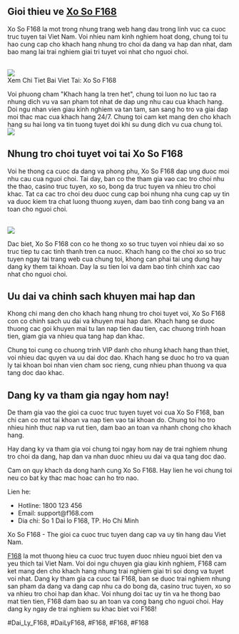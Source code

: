 <div class="container">
<h2>Gioi thieu ve <a href="https://f168.onl/xo-so/">Xo So F168</a></h2>
<p>Xo So F168 la mot trong nhung trang web hang dau trong linh vuc ca cuoc truc tuyen tai Viet Nam. Voi nhieu nam kinh nghiem hoat dong, chung toi tu hao cung cap cho khach hang nhung tro choi da dang va hap dan nhat, dam bao mang lai trai nghiem giai tri tuyet voi nhat cho nguoi choi.</p><br><img src="https://shopifydev.io/wp-content/uploads/2025/02/live-casino.jpg"></br>
Xem Chi Tiet Bai Viet Tai: Xo So F168
<p>Voi phuong cham "Khach hang la tren het", chung toi luon no luc tao ra nhung dich vu va san pham tot nhat de dap ung nhu cau cua khach hang. Doi ngu nhan vien giau kinh nghiem va tan tam, san sang ho tro va giai dap moi thac mac cua khach hang 24/7. Chung toi cam ket mang den cho khach hang su hai long va tin tuong tuyet doi khi su dung dich vu cua chung toi.<br><img src="https://shopifydev.io/wp-content/uploads/2025/02/casino.png"></br>
<h2>Nhung tro choi tuyet voi tai Xo So F168</h2>
<p>Voi he thong ca cuoc da dang va phong phu, Xo So F168 dap ung duoc moi nhu cau cua nguoi choi. Tai day, ban co the tham gia vao cac tro choi nhu the thao, casino truc tuyen, xo so, bong da truc tuyen va nhieu tro choi khac. Tat ca cac tro choi deu duoc cung cap boi nhung nha cung cap uy tin va duoc kiem tra chat luong thuong xuyen, dam bao tinh cong bang va an toan cho nguoi choi.</p><br><img src="https://shopifydev.io/wp-content/uploads/2025/02/ban-ca.png"></br>
<p>Dac biet, Xo So F168 con co he thong xo so truc tuyen voi nhieu dai xo so truc tiep tu cac tinh thanh tren ca nuoc. Khach hang co the choi xo so truc tuyen ngay tai trang web cua chung toi, khong can phai tai ung dung hay dang ky them tai khoan. Day la su tien loi va dam bao tinh chinh xac cao nhat cho nguoi choi.
<h2>Uu dai va chinh sach khuyen mai hap dan</h2>
<p>Khong chi mang den cho khach hang nhung tro choi tuyet voi, Xo So F168 con co chinh sach uu dai va khuyen mai hap dan. Khach hang se duoc thuong cac goi khuyen mai tu lan nap tien dau tien, cac chuong trinh hoan tien, giam gia va nhieu qua tang hap dan khac.</p>
<p>Chung toi cung co chuong trinh VIP danh cho nhung khach hang than thiet, voi nhieu dac quyen va uu dai doc dao. Khach hang se duoc ho tro va quan ly tai khoan boi nhan vien cham soc rieng, cung nhieu phan thuong va qua tang doc dao khac.
<h2>Dang ky va tham gia ngay hom nay!</h2>
<p>De tham gia vao the gioi ca cuoc truc tuyen tuyet voi cua Xo So F168, ban chi can co mot tai khoan va nap tien vao tai khoan do. Chung toi ho tro nhieu hinh thuc nap va rut tien, dam bao an toan va nhanh chong cho khach hang.</p>
<p>Hay dang ky va tham gia voi chung toi ngay hom nay de trai nghiem nhung tro choi da dang, hap dan va nhan duoc nhieu uu dai va qua tang doc dao.</p>
<p>Cam on quy khach da dong hanh cung Xo So F168. Hay lien he voi chung toi neu co bat ky thac mac hoac can ho tro nao.</p>
<p>Lien he:</p>
<ul>
<li>Hotline: 1800 123 456</li>
<li>Email: support@f168.com</li>
<li>Dia chi: So 1 Dai lo F168, TP. Ho Chi Minh</li>
</ul>
<p>Xo So F168 - The gioi ca cuoc truc tuyen dang cap va uy tin hang dau Viet Nam.</p>
</div><p><a href="https://f168.onl/">F168</a> la mot thuong hieu ca cuoc truc tuyen duoc nhieu nguoi biet den va yeu thich tai Viet Nam. Voi doi ngu chuyen gia giau kinh nghiem, F168 cam ket mang den cho khach hang nhung trai nghiem giai tri soi dong va tuyet voi nhat. Dang ky tham gia ca cuoc tai F168, ban se duoc trai nghiem nhung san pham da dang va dang cap nhu ca do bong da, casino truc tuyen, xo so va nhieu tro choi hap dan khac. Voi nhung doi tac uy tin va he thong bao mat tien tien, F168 dam bao su an toan va cong bang cho nguoi choi. Hay dang ky ngay de trai nghiem su khac biet voi F168!</p>
#Dai_Ly_F168, #DaiLyF168, #F168, #F168, #F168
